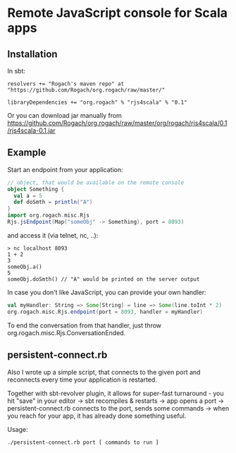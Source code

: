 Remote JavaScript console for Scala apps
========================================

Installation
------------

In sbt:

```
resolvers += "Rogach's maven repo" at "https://github.com/Rogach/org.rogach/raw/master/"

libraryDependencies += "org.rogach" % "rjs4scala" % "0.1"
```

Or you can download jar manually from https://github.com/Rogach/org.rogach/raw/master/org/rogach/rjs4scala/0.1/rjs4scala-0.1.jar

Example
-------

Start an endpoint from your application:

```scala
// object, that would be available on the remote console
object Something {
  val a = 5
  def doSmth = println("A")
}
import org.rogach.misc.Rjs
Rjs.jsEndpoint(Map("someObj" -> Something), port = 8093)
```

and access it (via telnet, nc, ..):

```
> nc localhost 8093
1 + 2
3
someObj.a()
5
someObj.doSmth() // "A" would be printed on the server output
```

In case you don't like JavaScript, you can provide your own handler:

```scala
val myHandler: String => Some[String] = line => Some(line.toInt * 2)
org.rogach.misc.Rjs.endpoint(port = 8093, handler = myHandler)
```

To end the conversation from that handler, just throw org.rogach.misc.Rjs.ConversationEnded.

persistent-connect.rb
---------------------

Also I wrote up a simple script, that connects to the given port and reconnects every time your application is restarted.

Together with sbt-revolver plugin, it allows for super-fast turnaround - you hit "save" in your editor -> sbt recompiles & restarts -> app opens a port -> persistent-connect.rb connects to the port, sends some commands -> when you reach for your app, it has already done something useful.

Usage:

```
./persistent-connect.rb port [ commands to run ]
```